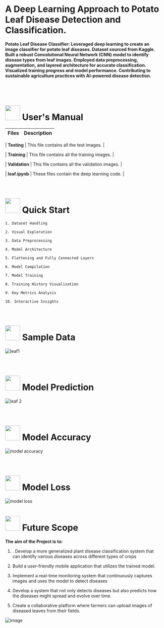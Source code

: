# 
# <h>  **A Deep Learning Approach to Potato Leaf Disease Detection and Classification.**

**Potato Leaf Disease Classifier: Leveraged deep learning to create an image classifier for potato leaf diseases. Dataset sourced from Kaggle. Built a robust Convolutional Neural Network (CNN) model to identify disease types from leaf images. Employed data preprocessing, augmentation, and layered architecture for accurate classification. Visualized training progress and model performance. Contributing to sustainable agriculture practices with AI-powered disease detection.**




<br>
<br>


#  <img src="https://user-images.githubusercontent.com/106439762/181935629-b3c47bd3-77fb-4431-a11c-ff8ba0942b63.gif" width="48" height="48"> **User's Manual**

| Files| Description |
| ------------- | ------------- |

| **Testing** | This file contains all the test images. |

| **Training** | This file contains all the training images. |

| **Validation** | This file contains all the validation images. |

| **leaf.ipynb** | These files contain the deep learning code. |


<br>

# <img src="https://user-images.githubusercontent.com/106439762/181937125-2a4b22a3-f8a9-4226-bbd3-df972f9dbbc4.gif" width="48" height="48" > Quick Start

    1. Dataset Handling
    
    2. Visual Exploration
 
    3. Data Preprocessing
    
    4. Model Architecture
    
    5. Flattening and Fully Connected Layers
    
    6. Model Compilation
    
    7. Model Training
    
    8. Training History Visualization
    
    9. Key Metrics Analysis

    10. Interactive Insights
    


<br>

# <img src="https://user-images.githubusercontent.com/106439762/181937125-2a4b22a3-f8a9-4226-bbd3-df972f9dbbc4.gif" width="48" height="48" > Sample Data




![leaf1](https://github.com/sac12452/Potato-Disease-Leaf/assets/125953080/ffe0890c-04a6-4c19-98b3-2335be8809fc)


<br>

# <img src="https://user-images.githubusercontent.com/106439762/181937125-2a4b22a3-f8a9-4226-bbd3-df972f9dbbc4.gif" width="48" height="48" > Model Prediction



![leaf 2](https://github.com/sac12452/Potato-Disease-Leaf/assets/125953080/170594d4-a374-42b4-8a15-50e010c238e4)

<br>

# <img src="https://user-images.githubusercontent.com/106439762/181937125-2a4b22a3-f8a9-4226-bbd3-df972f9dbbc4.gif" width="48" height="48" > Model Accuracy



![model accuracy](https://github.com/sac12452/Potato-Disease-Leaf/assets/125953080/5e30167a-03e8-486b-a1fb-9b82cfabc2ac)

<br>

# <img src="https://user-images.githubusercontent.com/106439762/181937125-2a4b22a3-f8a9-4226-bbd3-df972f9dbbc4.gif" width="48" height="48" > Model Loss



![model loss](https://github.com/sac12452/Potato-Disease-Leaf/assets/125953080/ca52fa42-e4ce-4be5-9e49-962da8013480)

      
   #  <img src=https://user-images.githubusercontent.com/106439762/178803205-47a08ce7-2187-4f96-b301-a2b68690619a.gif width="48" height="48" > Future Scope
   
   <B> The aim of the Project is to: </B>
   
   1. . Develop a more generalized plant disease classification system that can identify various diseases across different types of crops
   
   2. Build a user-friendly mobile application that utilizes the trained model.
   
   3.  Implement a real-time monitoring system that continuously captures images and uses the model to detect diseases
   
   4.  Develop a system that not only detects diseases but also predicts how the diseases might spread and evolve over time.
   
   5. Create a collaborative platform where farmers can upload images of diseased leaves from their fields.
   
   
   
    

![image](https://user-images.githubusercontent.com/108053296/189940016-b2f9ffd2-ff3c-46a7-90a0-ac2929953469.png)

   
 

<!--  # <img src=https://user-images.githubusercontent.com/106439762/178809088-a2d780ad-94f5-4a58-9203-7716d4b2cbf4.gif width="48" height="48"> About Me
I'm an aspiring data analyst...


#  <img src=https://user-images.githubusercontent.com/106439762/178810087-8f7f8272-0cb8-40cb-a14c-be475569cf7d.gif width="48" height="48"> Links

<a href="https://www.linkedin.com/in/yash-upadhyay-9b642a254/" ><img src="https://user-images.githubusercontent.com/106439762/182037233-49248ea9-c7a4-4f55-9fe4-5fe24e5ef160.png" width="48" height="48"> 
